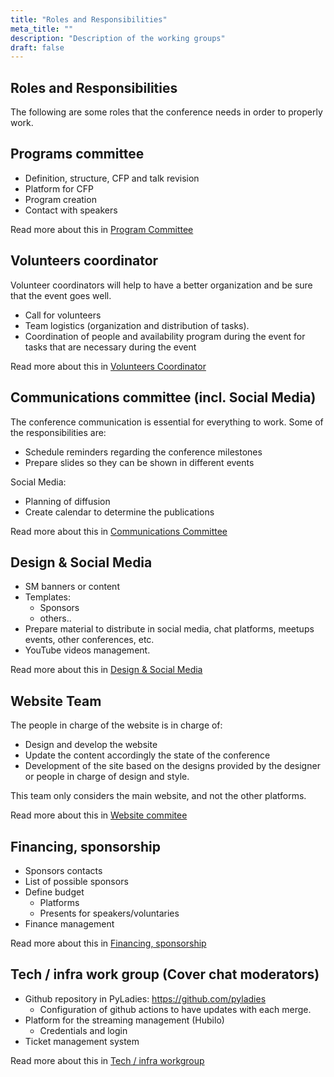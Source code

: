 ```yaml
---
title: "Roles and Responsibilities"
meta_title: ""
description: "Description of the working groups"
draft: false
---
```


## Roles and Responsibilities

The following are some roles that the conference needs in order to properly
work.

## Programs committee

* Definition, structure, CFP and talk revision
* Platform for CFP
* Program creation
* Contact with speakers

Read more about this in [Program Committee](/docs/program_committee)


## Volunteers coordinator

Volunteer coordinators will help to have a better organization and be sure that
the event goes well.

 * Call for volunteers
 * Team logistics (organization and distribution of tasks).
 * Coordination of people and availability program during the event for tasks
   that are necessary during the event

Read more about this in [Volunteers Coordinator](/docs/volunteers_committee)


## Communications committee (incl. Social Media)

The conference communication is essential for everything to work. Some of the
responsibilities are:

* Schedule reminders regarding the conference milestones
* Prepare slides so they can be shown in different events

Social Media:

* Planning of diffusion
* Create calendar to determine the publications

Read more about this in [Communications Committee](/docs/communications_committee)

## Design & Social Media

* SM banners or content
* Templates:
    * Sponsors
    * others..
* Prepare material to distribute in social media, chat platforms, meetups
  events, other conferences, etc.
* YouTube videos management.

Read more about this in [Design & Social Media](/docs/design_and_social_media)

## Website Team

The people in charge of the website is in charge of:
* Design and develop the website
* Update the content accordingly the state of the conference
* Development of the site based on the designs provided by the designer or
  people in charge of design and style.

This team only considers the main website, and not the other platforms.

Read more about this in [Website commitee](website_commitee.md)

## Financing, sponsorship

* Sponsors contacts
* List of possible sponsors
* Define budget
    * Platforms
    * Presents for speakers/voluntaries
* Finance management

Read more about this in [Financing, sponsorship](/docs/finance_committee)

## Tech / infra work group (Cover chat moderators)

* Github repository in PyLadies: https://github.com/pyladies
    * Configuration of github actions to have updates with each merge.
* Platform for the streaming management (Hubilo)
    * Credentials and login
* Ticket management system

Read more about this in [Tech / infra workgroup](/docs/tech_and_infrastructure_wg)

